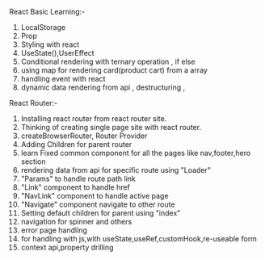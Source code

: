 React Basic Learning:-
1. LocalStorage
2. Prop
3. Styling with react  
4. UseState(),UserEffect
5. Conditional rendering with ternary operation , if else
6. using map for rendering card(product cart) from a array
7. handling event with react 
8. dynamic data rendering from api , destructuring , 
   
React Router:-
1. Installing react router from react router site.
2. Thinking of creating single page site with react router.
3. createBrowserRouter, Router Provider
4. Adding Children for parent router
5. learn Fixed common component for all the pages like nav,footer,hero section
6. rendering data from api for specific route using "Loader"
7. "Params" to handle route path link  
8. "Link" component to handle href <a>
9. "NavLink" component to handle active page
10. "Navigate" component navigate to other route
11. Setting default children for parent using "index"
12. navigation for spinner and others 
13. error page handling
14. for handling with js,with useState,useRef,customHook,re-useable form
15. context api,property drilling
 

   